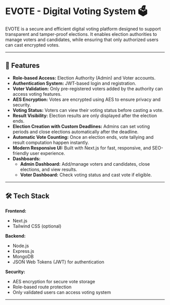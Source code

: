 # EVOTE - Digital Voting System 🗳️

EVOTE is a secure and efficient digital voting platform designed to support transparent and tamper-proof elections. It enables election authorities to manage voters and candidates, while ensuring that only authorized users can cast encrypted votes.

---

## 🚀 Features

- **Role-based Access:** Election Authority (Admin) and Voter accounts.
- **Authentication System:** JWT-based login and registration.
- **Voter Validation:** Only pre-registered voters added by the authority can access voting features.
- **AES Encryption:** Votes are encrypted using AES to ensure privacy and security.
- **Voting Status:** Voters can view their voting status before casting a vote.
- **Result Visibility:** Election results are only displayed after the election ends.
- **Election Creation with Custom Deadlines:** Admins can set voting periods and close elections automatically after the deadline.
- **Automatic Vote Counting:** Once an election ends, vote tallying and result computation happen instantly.
- **Modern Responsive UI:** Built with Next.js for fast, responsive, and SEO-friendly user experience.
- **Dashboards:**
  - **Admin Dashboard:** Add/manage voters and candidates, close elections, and view results.
  - **Voter Dashboard:** Check voting status and cast vote if eligible.

---

## 🛠️ Tech Stack

**Frontend:**
- Next.js
- Tailwind CSS (optional)

**Backend:**
- Node.js
- Express.js
- MongoDB 
- JSON Web Tokens (JWT) for authentication

**Security:**
- AES encryption for secure vote storage
- Role-based route protection
- Only validated users can access voting system

---


